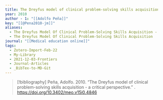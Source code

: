 ```yaml
---
title: The Dreyfus model of clinical problem-solving skills acquisition -  a critical perspective
year: 2010
author - 1: "[[Adolfo Peña]]"
key: "[[@Pena2010-jm]]"
aliases:
  - The Dreyfus Model Of Clinical Problem-Solving Skills Acquisition - A Critical Perspective
  - The Dreyfus Model Of Clinical Problem-Solving Skills Acquisition
journal: "[[Medical education online]]"
tags:
  - Zotero-Import-Feb-22
  - My-Library
  - 2021-12-03-Frontiers
  - Journal-Articles
  - _BibTex-to-MD-Git
---
```


> [!bibliography]
> Peña, Adolfo. 2010. “The Dreyfus model of clinical problem-solving skills acquisition -  a critical perspective.” . https://doi.org/10.3402/meo.v15i0.4846